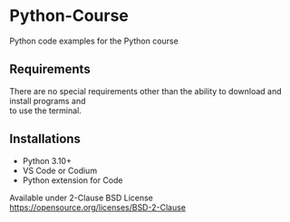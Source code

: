 # Python-Course
Python code examples for the Python course

## Requirements 

There are no special requirements other than the ability to download and install programs and  
to use the terminal.  

## Installations

- Python 3.10+
- VS Code or Codium
- Python extension for Code


Available under 2-Clause BSD License
<a href="https://opensource.org/licenses/BSD-2-Clause">https://opensource.org/licenses/BSD-2-Clause</a>
